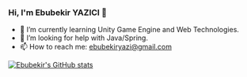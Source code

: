 ### Hi, I'm Ebubekir YAZICI :wave:

- :seedling: I’m currently learning Unity Game Engine and Web Technologies.
- :thinking: I’m looking for help with Java/Spring.
- :mailbox: How to reach me: ebubekiryazi@gmail.com

[![Ebubekir's GitHub stats](https://github-readme-stats.vercel.app/api?username=Ebubekiryzc)](https://github.com/Ebubekiryzc/github-readme-stats)
<!--
**Ebubekiryzc/Ebubekiryzc** is a ✨ _special_ ✨ repository because its `README.md` (this file) appears on your GitHub profile.

Here are some ideas to get you started:

- 🔭 I’m currently working on ...
- 🌱 I’m currently learning ...
- 👯 I’m looking to collaborate on ...
- 🤔 I’m looking for help with ...
- 💬 Ask me about ...
- 📫 How to reach me: ...
- 😄 Pronouns: ...
- ⚡ Fun fact: ...
-->
